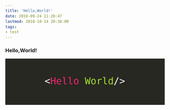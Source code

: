 ```yaml
---
title: 'Hello,World!'
date: 2018-09-24 11:28:47
lastmod: 2018-10-14 20:38:00
tags:
- test
---
```

### Hello,World!

![Hello,World](./hello.jpeg)